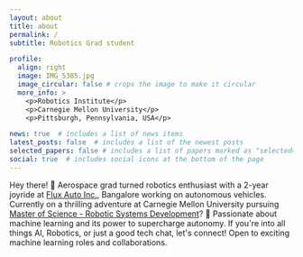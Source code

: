 ```yaml
---
layout: about
title: about
permalink: /
subtitle: Robotics Grad student

profile:
  align: right
  image: IMG_5385.jpg
  image_circular: false # crops the image to make it circular
  more_info: >
    <p>Robotics Institute</p>
    <p>Carnegie Mellon University</p>
    <p>Pittsburgh, Pennsylvania, USA</p>

news: true  # includes a list of news items
latest_posts: false  # includes a list of the newest posts
selected_papers: false # includes a list of papers marked as "selected={true}"
social: true  # includes social icons at the bottom of the page
---
```


Hey there! 🚀 Aerospace grad turned robotics enthusiast with a 2-year joyride at [Flux Auto Inc.](https://fluxauto.xyz/), Bangalore working on autonomous vehicles. Currently on a thrilling adventure at Carnegie Mellon University pursuing [Master of Science - Robotic Systems Development](https://mrsd.ri.cmu.edu/)? 🤖 Passionate about machine learning and its power to supercharge autonomy. If you're into all things AI, Robotics, or just a good tech chat, let's connect! Open to exciting machine learning roles and collaborations.
